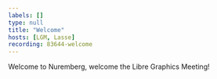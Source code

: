 ```yaml
---
labels: []
type: null
title: "Welcome"
hosts: [LGM, Lasse]
recording: 83644-welcome
---
```


Welcome to Nuremberg, welcome the Libre Graphics Meeting!

